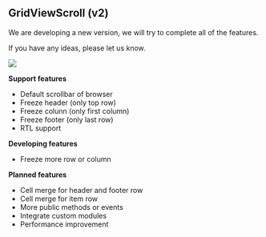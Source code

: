 ## GridViewScroll (v2)
We are developing a new version, we will try to complete all of the features.

If you have any ideas, please let us know.

<img border="0" border="0" src="http://gridviewscroll.aspcity.idv.tw/images/gridviewscrollv2_git.png">

**Support features**
* Default scrollbar of browser
* Freeze header (only top row)
* Freeze colunn (only first column)
* Freeze footer (only last row)
* RTL support

**Developing features**
* Freeze more row or column

**Planned features**
* Cell merge for header and footer row
* Cell merge for item row
* More public methods or events
* Integrate custom modules
* Performance improvement

